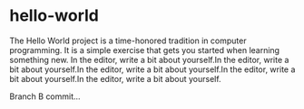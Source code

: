 # hello-world
The Hello World project is a time-honored tradition in computer programming. It is a simple exercise that gets you started when learning something new. 
In the editor, write a bit about yourself.In the editor, write a bit about yourself.In the editor, write a bit about yourself.In the editor, write a bit about yourself.In the editor, write a bit about yourself.


Branch B commit...